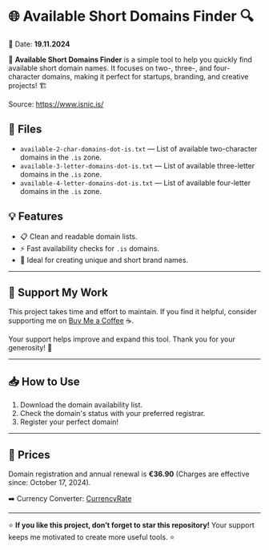 # 🌐 Available Short Domains Finder 🔍

📅 Date: **19.11.2024**

🚀 **Available Short Domains Finder** is a simple tool to help you quickly find available short domain names. It focuses on two-, three-, and four-character domains, making it perfect for startups, branding, and creative projects! 🏗️

Source: https://www.isnic.is/

## 📂 Files

- `available-2-char-domains-dot-is.txt` — List of available two-character domains in the `.is` zone.  
- `available-3-letter-domains-dot-is.txt` — List of available three-letter domains in the `.is` zone.  
- `available-4-letter-domains-dot-is.txt` — List of available four-letter domains in the `.is` zone.  

## 💡 Features

- 📋 Clean and readable domain lists.  
- ⚡ Fast availability checks for `.is` domains.  
- 🔗 Ideal for creating unique and short brand names.  

---

## 💛 Support My Work

This project takes time and effort to maintain. If you find it helpful, consider supporting me on [Buy Me a Coffee](https://buymeacoffee.com/deyurii) ☕.  

Your support helps improve and expand this tool. Thank you for your generosity! 🙌  

---

## 📥 How to Use

1. Download the domain availability list.  
2. Check the domain's status with your preferred registrar.  
3. Register your perfect domain!  

---

## 💸 Prices
Domain registration and annual renewal is **€36.90** (Charges are effective since: October 17, 2024).

➡️ Currency Converter: [CurrencyRate]([https://eur.currencyrate.today/usd](https://currencyrate.today/currency-converter))

---

⭐ **If you like this project, don’t forget to star this repository!** Your support keeps me motivated to create more useful tools. ⭐
